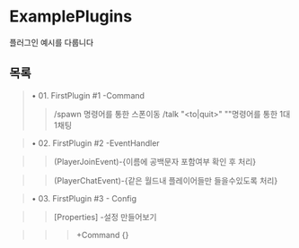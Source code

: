 # ExamplePlugins
플러그인 예시를 다룹니다
## 목록
> • 01. FirstPlugin #1 -Command 
>> /spawn 명령어를 통한 스폰이동
>> /talk "<to|quit>" "<name>"명령어를 통한 1대1채팅

> • 02. FirstPlugin #2 -EventHandler  

>> (PlayerJoinEvent)-{이름에 공백문자 포함여부 확인 후 처리}

>> (PlayerChatEvent)-{같은 월드내 플레이어들만 들을수있도록 처리}

> • 03. FirstPlugin #3 - Config 

>> [Properties] -설정 만들어보기 

>>> +Command {}
